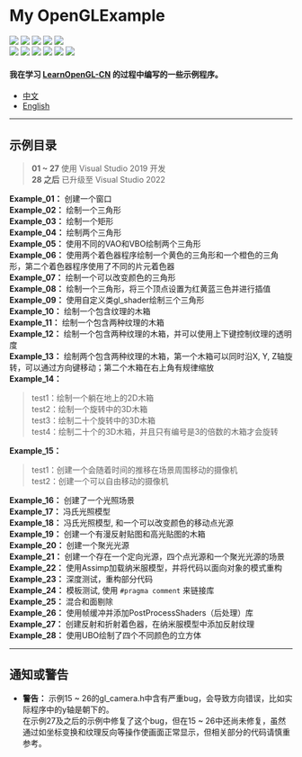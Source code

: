 # My OpenGLExample
![](https://img.shields.io/badge/License-MIT-write.svg)  ![](https://img.shields.io/badge/Language-C++-darkblue.svg)  ![](https://img.shields.io/badge/Language-GLSL-darkblue.svg) ![](https://img.shields.io/badge/IDE-Visual_Studio-purple.svg) ![](https://img.shields.io/badge/API-OpenGL_3.3-blue.svg)  
  [![](https://img.shields.io/badge/UI_Library-Dear_ImGui-orange.svg)](https://github.com/ocornut/imgui)  [![](https://img.shields.io/badge/API_Library-GLAD-yellow.svg)](https://github.com/Dav1dde/glad)  [![](https://img.shields.io/badge/API_Library-GLFW-yellow.svg)](https://www.glfw.org/download.html)  [![](https://img.shields.io/badge/Math_Library-GLM-yellow.svg)](https://glm.g-truc.net/0.9.8/index.html)  [![](https://img.shields.io/badge/Load_Library-stb__image-yellow.svg)](https://github.com/nothings/stb)  [![](https://img.shields.io/badge/Load_Library-Assimp-yellow.svg)](https://github.com/assimp/assimp)

#### 我在学习 [LearnOpenGL-CN](https://learnopengl-cn.github.io/) 的过程中编写的一些示例程序。      
- [中文](README-zh.md)      
- [English](README.md)

----
## 示例目录
> **01 ~ 27** 使用 Visual Studio 2019 开发   
> **28 之后** 已升级至 Visual Studio 2022

**Example_01：** 创建一个窗口    
**Example_02：** 绘制一个三角形     
**Example_03：** 绘制一个矩形    
**Example_04：** 绘制两个三角形    
**Example_05：** 使用不同的VAO和VBO绘制两个三角形    
**Example_06：** 使用两个着色器程序绘制一个黄色的三角形和一个橙色的三角形，第二个着色器程序使用了不同的片元着色器    
**Example_07：** 绘制一个可以改变颜色的三角形    
**Example_08：** 绘制一个三角形，将三个顶点设置为红黄蓝三色并进行插值    
**Example_09：** 使用自定义类gl_shader绘制三个三角形    
**Example_10：** 绘制一个包含纹理的木箱    
**Example_11：** 绘制一个包含两种纹理的木箱    
**Example_12：** 绘制一个包含两种纹理的木箱，并可以使用上下键控制纹理的透明度    
**Example_13：** 绘制两个包含两种纹理的木箱，第一个木箱可以同时沿X, Y, Z轴旋转，可以通过方向键移动；第二个木箱在右上角有规律缩放      
**Example_14：** 
>test1：绘制一个躺在地上的2D木箱    
>test2：绘制一个旋转中的3D木箱    
>test3：绘制二十个旋转中的3D木箱     
>test4：绘制二十个的3D木箱，并且只有编号是3的倍数的木箱才会旋转

**Example_15：** 
>test1：创建一个会随着时间的推移在场景周围移动的摄像机    
>test2：创建一个可以自由移动的摄像机

**Example_16：** 创建了一个光照场景    
**Example_17：** 冯氏光照模型    
**Example_18：** 冯氏光照模型, 和一个可以改变颜色的移动点光源    
**Example_19：** 创建一个有漫反射贴图和高光贴图的木箱    
**Example_20：** 创建一个聚光光源    
**Example_21：** 创建一个存在一个定向光源，四个点光源和一个聚光光源的场景       
**Example_22：** 使用Assimp加载纳米服模型，并将代码以面向对象的模式重构    
**Example_23：** 深度测试，重构部分代码    
**Example_24：** 模板测试, 使用 ```#pragma comment``` 来链接库    
**Example_25：** 混合和面剔除    
**Example_26：** 使用帧缓冲并添加PostProcessShaders（后处理）库    
**Example_27：** 创建反射和折射着色器，在纳米服模型中添加反射纹理    
**Example_28：** 使用UBO绘制了四个不同颜色的立方体    

----
## 通知或警告
- **警告：** 示例15 ~ 26的gl_camera.h中含有严重bug，会导致方向错误，比如实际程序中的y轴是朝下的。    
在示例27及之后的示例中修复了这个bug，但在15 ~ 26中还尚未修复，虽然通过如坐标变换和纹理反向等操作使画面正常显示，但相关部分的代码请慎重参考。
